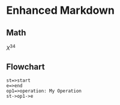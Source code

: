 

# Enhanced Markdown 

## Math

$X^{34}$


## Flowchart

```flow
st=>start
e=>end
op1=>operation: My Operation
st->op1->e
```